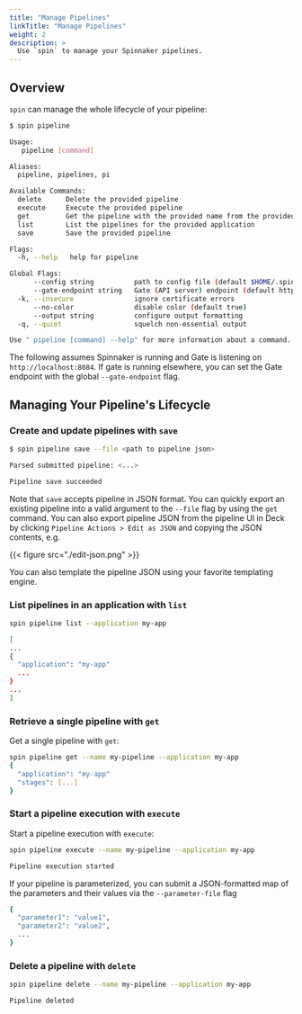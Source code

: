 ```yaml
---
title: "Manage Pipelines"
linkTitle: "Manage Pipelines"
weight: 2
description: >
  Use `spin` to manage your Spinnaker pipelines.
---
```



## Overview

`spin` can manage the whole lifecycle of your pipeline:

```bash
$ spin pipeline

Usage:
   pipeline [command]

Aliases:
  pipeline, pipelines, pi

Available Commands:
  delete      Delete the provided pipeline
  execute     Execute the provided pipeline
  get         Get the pipeline with the provided name from the provided application
  list        List the pipelines for the provided application
  save        Save the provided pipeline

Flags:
  -h, --help   help for pipeline

Global Flags:
      --config string          path to config file (default $HOME/.spin/config)
      --gate-endpoint string   Gate (API server) endpoint (default http://localhost:8084)
  -k, --insecure               ignore certificate errors
      --no-color               disable color (default true)
      --output string          configure output formatting
  -q, --quiet                  squelch non-essential output

Use " pipeline [command] --help" for more information about a command.
```

The following assumes Spinnaker is running and Gate is
listening on `http://localhost:8084`. If gate is running elsewhere,
you can set the Gate endpoint with the global `--gate-endpoint` flag.

## Managing Your Pipeline's Lifecycle

### Create and update pipelines with `save`

```bash
$ spin pipeline save --file <path to pipeline json>

Parsed submitted pipeline: <...>

Pipeline save succeeded
```

Note that `save` accepts pipeline in JSON format. You can quickly export an
existing pipeline into a valid argument to the `--file` flag by using the `get` command.
You can also export pipeline JSON from the pipeline UI in Deck by clicking
`Pipeline Actions > Edit as JSON` and copying the JSON contents, e.g.

{{< figure src="./edit-json.png" >}}

You can also template the pipeline JSON using your favorite templating engine.

### List pipelines in an application with `list`

```bash
spin pipeline list --application my-app

[
...
{
  "application": "my-app"
  ...
}
...
]

```

### Retrieve a single pipeline with `get`

Get a single pipeline with `get`:

```bash
spin pipeline get --name my-pipeline --application my-app
{
  "application": "my-app"
  "stages": [...]
}
```

### Start a pipeline execution with `execute`

Start a pipeline execution with `execute`:

```bash
spin pipeline execute --name my-pipeline --application my-app

Pipeline execution started
```
If your pipeline is parameterized, you can submit a JSON-formatted
map of the parameters and their values via the `--parameter-file`
flag

```bash
{
  "parameter1": "value1",
  "parameter2": "value2",
  ...
}
```

### Delete a pipeline with `delete`

```bash
spin pipeline delete --name my-pipeline --application my-app

Pipeline deleted
```
